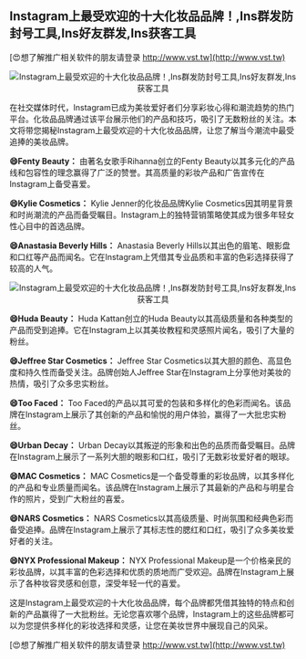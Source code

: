 ## **Instagram上最受欢迎的十大化妆品品牌！,Ins群发防封号工具,Ins好友群发,Ins获客工具**

[😍想了解推广相关软件的朋友请登录 http://www.vst.tw](http://www.vst.tw)

 <center><img src="https://vst.tw/MP4/tuiguang/png/3.png" alt="Instagram上最受欢迎的十大化妆品品牌！,Ins群发防封号工具,Ins好友群发,Ins获客工具"></center>

在社交媒体时代，Instagram已成为美妆爱好者们分享彩妆心得和潮流趋势的热门平台。化妆品品牌通过该平台展示他们的产品和技巧，吸引了无数粉丝的关注。本文将带您揭秘Instagram上最受欢迎的十大化妆品品牌，让您了解当今潮流中最受追捧的美妆品牌。

**😄Fenty Beauty：**
由著名女歌手Rihanna创立的Fenty Beauty以其多元化的产品线和包容性的理念赢得了广泛的赞誉。其高质量的彩妆产品和广告宣传在Instagram上备受喜爱。

**😄Kylie Cosmetics：**
Kylie Jenner的化妆品品牌Kylie Cosmetics因其明星背景和时尚潮流的产品而备受瞩目。Instagram上的独特营销策略使其成为很多年轻女性心目中的首选品牌。

**😄Anastasia Beverly Hills：**
Anastasia Beverly Hills以其出色的眉笔、眼影盘和口红等产品而闻名。它在Instagram上凭借其专业品质和丰富的色彩选择获得了较高的人气。

 <center><img src="https://vst.tw/MP4/tuiguang/png/0.png" alt="Instagram上最受欢迎的十大化妆品品牌！,Ins群发防封号工具,Ins好友群发,Ins获客工具"></center>

**😄Huda Beauty：**
Huda Kattan创立的Huda Beauty以其高级质量和各种类型的产品而受到追捧。它在Instagram上以其美妆教程和灵感照片闻名，吸引了大量的粉丝。

**😄Jeffree Star Cosmetics：**
Jeffree Star Cosmetics以其大胆的颜色、高显色度和持久性而备受关注。品牌创始人Jeffree Star在Instagram上分享他对美妆的热情，吸引了众多忠实粉丝。

**😄Too Faced：**
Too Faced的产品以其可爱的包装和多样化的色彩而闻名。该品牌在Instagram上展示了其创新的产品和愉悦的用户体验，赢得了一大批忠实粉丝。

**😄Urban Decay：**
Urban Decay以其叛逆的形象和出色的品质而备受瞩目。品牌在Instagram上展示了一系列大胆的眼影和口红，吸引了无数彩妆爱好者的眼球。

**😄MAC Cosmetics：**
MAC Cosmetics是一个备受尊重的彩妆品牌，以其多样化的产品和专业质量而闻名。该品牌在Instagram上展示了其最新的产品和与明星合作的照片，受到广大粉丝的喜爱。

**😄NARS Cosmetics：**
NARS Cosmetics以其高级质量、时尚氛围和经典色彩而备受追捧。品牌在Instagram上展示了其标志性的腮红和口红，吸引了众多美妆爱好者的关注。

**😄NYX Professional Makeup：**
NYX Professional Makeup是一个价格亲民的彩妆品牌，以其丰富的色彩选择和优质的质地而广受欢迎。品牌在Instagram上展示了各种妆容灵感和创意，深受年轻一代的喜爱。

这是Instagram上最受欢迎的十大化妆品品牌，每个品牌都凭借其独特的特点和创新的产品赢得了一大批粉丝。无论您喜欢哪个品牌，Instagram上的这些品牌都可以为您提供多样化的彩妆选择和灵感，让您在美妆世界中展现自己的风采。

[😍想了解推广相关软件的朋友请登录 http://www.vst.tw](http://www.vst.tw)



